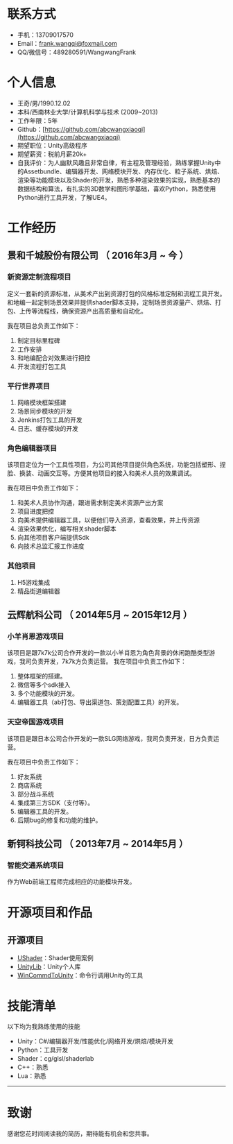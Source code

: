 
# 联系方式

- 手机：13709017570
- Email：frank.wangqi@foxmail.com
- QQ/微信号：489280591/WangwangFrank

# 个人信息

 - 王奇/男/1990.12.02 
 - 本科/西南林业大学/计算机科学与技术 (2009~2013) 
 - 工作年限：5年
 - Github：[https://github.com/abcwangxiaoqi](https://github.com/abcwangxiaoqi)
 - 期望职位：Unity高级程序
 - 期望薪资：税前月薪20k+
 - 自我评价：为人幽默风趣且非常自律，有主程及管理经验，熟练掌握Unity中的Assetbundle、编辑器开发、网络模块开发、内存优化、粒子系统、烘焙、渲染等功能模块以及Shader的开发，熟悉多种渲染效果的实现，熟悉基本的数据结构和算法，有扎实的3D数学和图形学基础，喜欢Python，熟悉使用Python进行工具开发，了解UE4。


# 工作经历

## 景和千城股份有限公司 （ 2016年3月 ~ 今 ）

### 新资源定制流程项目 
定义一套新的资源标准，从美术产出到资源打包的风格标准定制和流程工具开发。和地编一起定制场景效果并提供shader脚本支持，定制场景资源量产、烘焙、打包、上传等流程线，确保资源产出高质量和自动化。

我在项目总负责工作如下：
1. 制定目标里程碑
2. 工作安排
3. 和地编配合对效果进行把控
4. 开发流程打包工具

### 平行世界项目

1. 网络模块框架搭建
2. 场景同步模块的开发
3. Jenkins打包工具的开发
4. 日志、缓存模块的开发

### 角色编辑器项目 
该项目定位为一个工具性项目，为公司其他项目提供角色系统，功能包括塑形、捏脸、换装、动画交互等。方便其他项目的接入和美术人员的效果调试。

我在项目中负责工作如下：
1. 和美术人员协作沟通，跟进需求制定美术资源产出方案
2. 项目进度把控
3. 向美术提供编辑器工具，以便他们导入资源，查看效果，并上传资源
4. 渲染效果优化，编写相关shader脚本
5. 向其他项目客户端提供Sdk
6. 向技术总监汇报工作进度

### 其他项目

1. H5游戏集成
2. 精品街道编辑器

  
## 云辉航科公司 （ 2014年5月 ~ 2015年12月 ）

### 小羊肖恩游戏项目 

该项目是跟7k7k公司合作开发的一款以小羊肖恩为角色背景的休闲跑酷类型游戏，我司负责开发，7k7k方负责运营。
我在项目中负责工作如下：
1. 整体框架的搭建。
2. 微信等多个sdk接入
3. 多个功能模块的开发。
4. 编辑器工具（ab打包、导出渠道包、策划配置工具）的开发。

### 天空帝国游戏项目 

该项目是跟日本公司合作开发的一款SLG网络游戏，我司负责开发，日方负责运营。 

我在项目中负责工作如下：
1. 好友系统
2. 商店系统
3. 部分战斗系统
4. 集成第三方SDK（支付等）。
5. 编辑器工具的开发。
6. 后期bug的修复和功能的维护。

## 新钶科技公司 （ 2013年7月 ~ 2014年5月 ）

### 智能交通系统项目 
作为Web前端工程师完成相应的功能模块开发。
  
  
# 开源项目和作品

## 开源项目

  - [UShader](https://github.com/abcwangxiaoqi/UShaders)：Shader使用案例
  - [UnityLib](https://github.com/abcwangxiaoqi/Unity-UtilLib)：Unity个人库
  - [WinCommdToUnity](https://github.com/abcwangxiaoqi/WinCommdToUnity)：命令行调用Unity的工具
    
# 技能清单

以下均为我熟练使用的技能

- Unity：C#/编辑器开发/性能优化/网络开发/烘焙/模块开发
- Python：工具开发
- Shader：cg/glsl/shaderlab
- C++：熟悉
- Lua：熟悉
---      
# 致谢
感谢您花时间阅读我的简历，期待能有机会和您共事。
      
